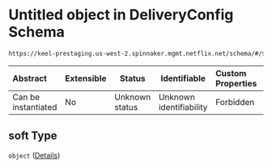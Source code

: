 # Untitled object in DeliveryConfig Schema

```txt
https://keel-prestaging.us-west-2.spinnaker.mgmt.netflix.net/schema/#/$defs/Constraints/properties/soft
```




| Abstract            | Extensible | Status         | Identifiable            | Custom Properties | Additional Properties | Access Restrictions | Defined In                                                    |
| :------------------ | ---------- | -------------- | ----------------------- | :---------------- | --------------------- | ------------------- | ------------------------------------------------------------- |
| Can be instantiated | No         | Unknown status | Unknown identifiability | Forbidden         | Allowed               | none                | [keel.schema.json\*](keel.schema.json "open original schema") |

## soft Type

`object` ([Details](keel-defs-constraints-properties-soft.md))
